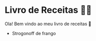 # Livro de Receitas :man_cook:

Ola! Bem vindo ao meu livro de receitas :wave:

- Strogonoff de frango

